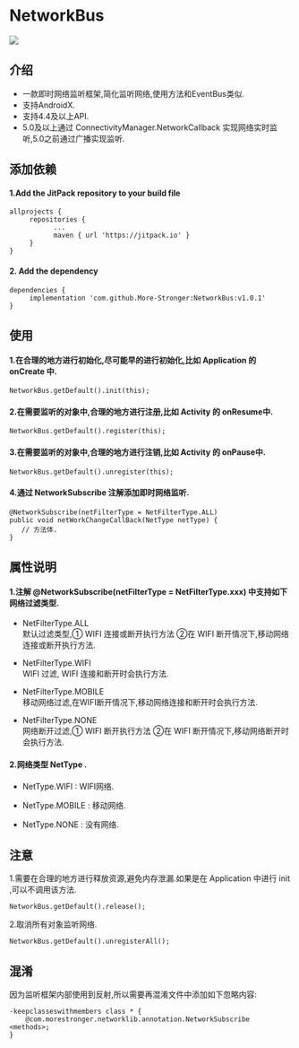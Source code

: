 # NetworkBus

[![](https://jitpack.io/v/More-Stronger/NetworkBus.svg)](https://jitpack.io/#More-Stronger/NetworkBus)

## 介绍

 * 一款即时网络监听框架,简化监听网络,使用方法和EventBus类似.
 * 支持AndroidX.
 * 支持4.4及以上API.
 * 5.0及以上通过 ConnectivityManager.NetworkCallback 实现网络实时监听,5.0之前通过广播实现监听.

## 添加依赖

#### 1.Add the JitPack repository to your build file

	allprojects {
         repositories {
			   ...
			   maven { url 'https://jitpack.io' }
		 }
	}

#### 2. Add the dependency

	dependencies {	  
	     implementation 'com.github.More-Stronger:NetworkBus:v1.0.1'
	}

## 使用

#### 1.在合理的地方进行初始化,尽可能早的进行初始化,比如 Application 的 onCreate 中.
	NetworkBus.getDefault().init(this);

#### 2.在需要监听的对象中,合理的地方进行注册,比如 Activity 的 onResume中.
	NetworkBus.getDefault().register(this);

#### 3.在需要监听的对象中,合理的地方进行注销,比如 Activity 的 onPause中.
	NetworkBus.getDefault().unregister(this);

#### 4.通过 NetworkSubscribe 注解添加即时网络监听.
    @NetworkSubscribe(netFilterType = NetFilterType.ALL)
    public void netWorkChangeCallBack(NetType netType) {
       // 方法体.
    }

## 属性说明

#### 1.注解 @NetworkSubscribe(netFilterType = NetFilterType.xxx) 中支持如下网络过滤类型.

 * NetFilterType.ALL
   <br>默认过滤类型,① WIFI 连接或断开执行方法 ②在 WIFI 断开情况下,移动网络连接或断开执行方法.

 * NetFilterType.WIFI
   <br>WIFI 过滤, WIFI 连接和断开时会执行方法.

 * NetFilterType.MOBILE
   <br>移动网络过滤,在WIFI断开情况下,移动网络连接和断开时会执行方法.

 * NetFilterType.NONE
   <br>网络断开过滤,① WIFI 断开执行方法  ②在 WIFI 断开情况下,移动网络断开时会执行方法.

#### 2.网络类型 NetType .

 * NetType.WIFI : WIFI网络.

 * NetType.MOBILE : 移动网络.

 * NetType.NONE : 没有网络.


## 注意

   1.需要在合理的地方进行释放资源,避免内存泄漏.如果是在 Application 中进行 init ,可以不调用该方法.

	NetworkBus.getDefault().release();

   2.取消所有对象监听网络.

    NetworkBus.getDefault().unregisterAll();
    
## 混淆
    
   因为监听框架内部使用到反射,所以需要再混淆文件中添加如下忽略内容:
    
    -keepclasseswithmembers class * {
        @com.morestronger.networklib.annotation.NetworkSubscribe <methods>;
    }
